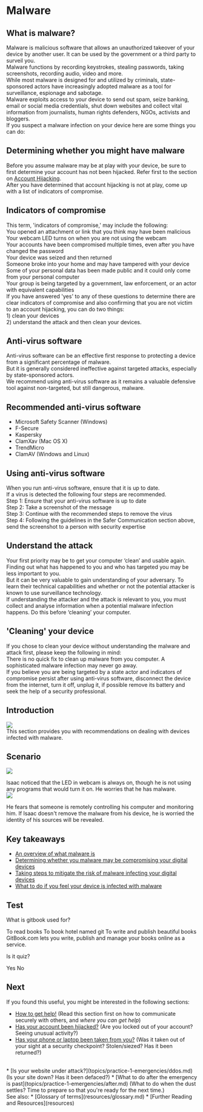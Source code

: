 # Malware
## What is malware?
Malware is malicious software that allows an unauthorized takeover of your device by another user. It can be used by the government or a third party to surveil you.
<br>
Malware functions by recording keystrokes, stealing passwords, taking screenshots, recording audio, video and more.
<br>
While most malware is designed for and utilized by criminals, state-sponsored actors have increasingly adopted malware as a tool for surveillance, espionage and sabotage.
<br>
Malware exploits access to your device to send out spam, seize banking, email or social media credentials, shut down websites and collect vital information from journalists, human rights defenders, NGOs, activists and bloggers.
<br>
If you suspect a malware infection on your device here are some things you can do:


## Determining whether you might have malware
Before you assume malware may be at play with your device, be sure to first determine your account has not been hijacked. Refer first to the section on [Account Hijacking](en/topics/practice-1-emergencies/2-account-hijacked/1-intro.md).
<br>
After you have determined that account hijacking is not at play, come up with a list of indicators of compromise.

## Indicators of compromise
This term, 'indicators of compromise,' may include the following:
<br>
You opened an attachment or link that you think may have been malicious
<br>
Your webcam LED turns on when you are not using the webcam
<br>
Your accounts have been compromised multiple times, even after you have changed the password
<br>
Your device was seized and then returned
<br>
Someone broke into your home and may have tampered with your device
<br>
Some of your personal data has been made public and it could only come from your personal computer
<br>
Your group is being targeted by a government, law enforcement, or an actor with equivalent capabilities
<br>
If you have answered 'yes' to any of these questions to determine there are clear indicators of compromise and also confirming that you are not victim to an account hijacking, you can do two things:
<br>1) clean your devices
<br>2) understand the attack and then clean your devices.



## Anti-virus software
Anti-virus software can be an effective first response to protecting a device from a significant percentage of malware.
<br>
But it is generally considered ineffective against targeted attacks, especially by state-sponsored actors.
<br>
We recommend using anti-virus software as it remains a valuable defensive tool against non-targeted, but still dangerous, malware.


## Recommended anti-virus software
- Microsoft Safety Scanner (Windows)
- F-Secure
- Kaspersky
- ClamXav (Mac OS X)
- TrendMicro
- ClamAV (Windows and Linux)


## Using anti-virus software
When you run anti-virus software, ensure that it is up to date.
<br>
If a virus is detected the following four steps are recommended.
<br>
Step 1: Ensure that your anti-virus software is up to date
<br>
Step 2: Take a screenshot of the message
<br>
Step 3: Continue with the recommended steps to remove the virus
<br>
Step 4: Following the guidelines in the Safer Communication section above, send the screenshot to a person with security expertise


## Understand the attack
Your first priority may be to get your computer ‘clean’ and usable again. Finding out what has happened to you and who has targeted you may be less important to you.
<br>
But it can be very valuable to gain understanding of your adversary. To learn their technical capabilities and whether or not the potential attacker is known to use surveillance technology.
<br>
If understanding the attacker and the attack is relevant to you, you must collect and analyse information when a potential malware infection happens. Do this before ‘cleaning’ your computer.


## &#39;Cleaning&#39; your device
If you chose to clean your device without understanding the malware and attack first, please keep the following in mind:
<br>
There is no quick fix to clean up malware from you computer. A sophisticated malware infection may never go away.
<br>
If you believe you are being targeted by a state actor and indicators of compromise persist after using anti-virus software, disconnect the device from the internet, turn it off, unplug it, if possible remove its battery and seek the help of a security professional.


## Introduction
![](unit.png)
<br>
This section provides you with recommendations on dealing with devices infected with malware.


## Scenario
![](scenario.png)

Isaac noticed that the LED in webcam is always on, though he is not using any programs that would turn it on. He worries that he has malware.
<br>
![](scenario.png)

He fears that someone is remotely controlling his computer and monitoring him. If Isaac doesn't remove the malware from his device, he is worried the identity of his sources will be revealed.


## Key takeaways
- [An overview of what malware is](en/topics/practice-1-emergencies/4-malware/3-1-learn.md)
- [Determining whether you malware may be compromising your digital devices](en/topics/practice-1-emergencies/4-malware/3-2-learn.md)
- [Taking steps to mitigate the risk of malware infecting your digital devices](en/topics/practice-1-emergencies/4-malware/3-3-learn.md)
- [What to do if you feel your device is infected with malware](en/topics/practice-1-emergencies/4-malware/3-4-learn.md)


## Test
<quiz name="Gitbook Quiz">
    <question multiple>
        <p>What is gitbook used for?</p>
        <answer correct>To read books</answer>
        <answer>To book hotel named git</answer>
        <answer correct>To write and publish beautiful books</answer>
        <explanation>GitBook.com lets you write, publish and manage your books online as a service.</explanation>
    </question>
    <question>
        <p>Is it quiz?</p>
        <answer correct>Yes</answer>
        <answer>No</answer>
    </question>
</quiz>

## Next
If you found this useful, you might be interested in the following sections:
 * [How to get help!](topics/practice-1-emergencies/1-seeking-help) (Read this section first on how to communicate securely with others, and *where you can get help*)
 * [Has your account been hijacked?](topics/practice-1-emergencies/2-account-hijacked) (Are you locked out of your account? Seeing unusual activity?)
 * [Has your phone or laptop been taken from you?](topics/practice-1-emergencies/3-devices-seized.md) (Was it taken out of your sight at a security checkpoint? Stolen/siezed? Has it been returned?)
 <br>
 * [Is your website under attack?](topics/practice-1-emergencies/ddos.md) (Is your site down? Has it been defaced?)
 * [What to do after the emergency is past](topics/practice-1-emergencies/after.md) (What to do when the dust settles? Time to prepare so that you're ready for the next time.)
<br>
See also:
 * [Glossary of terms](resources/glossary.md)
 * [Further Reading and Resources](resources)


